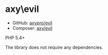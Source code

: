 # axy\evil

* GitHub: [axypro/evil](https://github.com/axypro/evil)
* Composer: [axy/evil](https://packagist.org/packages/axy/evil)

PHP 5.4+

The library does not require any dependencies.
